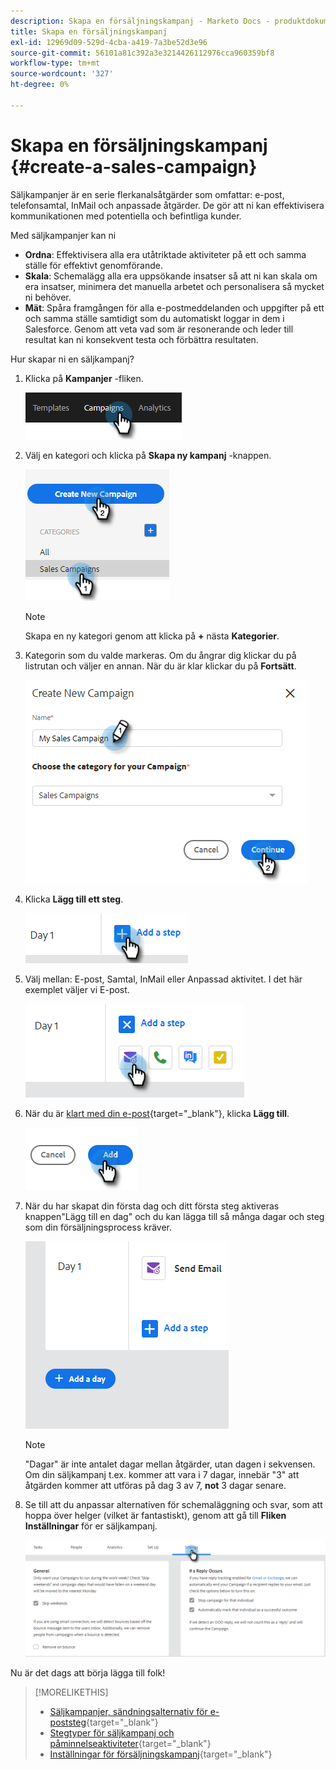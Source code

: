 ```yaml
---
description: Skapa en försäljningskampanj - Marketo Docs - produktdokumentation
title: Skapa en försäljningskampanj
exl-id: 12969d09-529d-4cba-a419-7a3be52d3e96
source-git-commit: 56101a81c392a3e3214426112976cca960359bf8
workflow-type: tm+mt
source-wordcount: '327'
ht-degree: 0%

---
```


# Skapa en försäljningskampanj {#create-a-sales-campaign}

Säljkampanjer är en serie flerkanalsåtgärder som omfattar: e-post, telefonsamtal, InMail och anpassade åtgärder. De gör att ni kan effektivisera kommunikationen med potentiella och befintliga kunder.

Med säljkampanjer kan ni

* **Ordna**: Effektivisera alla era utåtriktade aktiviteter på ett och samma ställe för effektivt genomförande.
* **Skala**: Schemalägg alla era uppsökande insatser så att ni kan skala om era insatser, minimera det manuella arbetet och personalisera så mycket ni behöver.
* **Mät**: Spåra framgången för alla e-postmeddelanden och uppgifter på ett och samma ställe samtidigt som du automatiskt loggar in dem i Salesforce. Genom att veta vad som är resonerande och leder till resultat kan ni konsekvent testa och förbättra resultaten.

Hur skapar ni en säljkampanj?

1. Klicka på **Kampanjer** -fliken.

   ![](assets/create-a-sales-campaign-1.png)

1. Välj en kategori och klicka på **Skapa ny kampanj** -knappen.

   ![](assets/create-a-sales-campaign-2.png)

   >[!NOTE]
   >
   >Skapa en ny kategori genom att klicka på **+** nästa **Kategorier**.

1. Kategorin som du valde markeras. Om du ångrar dig klickar du på listrutan och väljer en annan. När du är klar klickar du på **Fortsätt**.

   ![](assets/create-a-sales-campaign-3.png)

1. Klicka **Lägg till ett steg**.

   ![](assets/create-a-sales-campaign-4.png)

1. Välj mellan: E-post, Samtal, InMail eller Anpassad aktivitet. I det här exemplet väljer vi E-post.

   ![](assets/create-a-sales-campaign-5.png)

1. När du är [klart med din e-post](/help/marketo/product-docs/marketo-sales-insight/actions/campaigns/sales-campaign-step-types-and-reminder-tasks.md#email){target=&quot;_blank&quot;}, klicka **Lägg till**.

   ![](assets/create-a-sales-campaign-6.png)

1. När du har skapat din första dag och ditt första steg aktiveras knappen&quot;Lägg till en dag&quot; och du kan lägga till så många dagar och steg som din försäljningsprocess kräver.

   ![](assets/create-a-sales-campaign-7.png)

   >[!NOTE]
   >
   >&quot;Dagar&quot; är inte antalet dagar mellan åtgärder, utan dagen i sekvensen. Om din säljkampanj t.ex. kommer att vara i 7 dagar, innebär &quot;3&quot; att åtgärden kommer att utföras på dag 3 av 7, **not** 3 dagar senare.

1. Se till att du anpassar alternativen för schemaläggning och svar, som att hoppa över helger (vilket är fantastiskt), genom att gå till **Fliken Inställningar** för er säljkampanj.

   ![](assets/create-a-sales-campaign-8.png)

Nu är det dags att börja lägga till folk!

>[!MORELIKETHIS]
>
>* [Säljkampanjer, sändningsalternativ för e-poststeg](/help/marketo/product-docs/marketo-sales-insight/actions/campaigns/sales-campaign-send-options-for-email-steps.md){target=&quot;_blank&quot;}
>* [Stegtyper för säljkampanj och påminnelseaktiviteter](/help/marketo/product-docs/marketo-sales-insight/actions/campaigns/sales-campaign-step-types-and-reminder-tasks.md){target=&quot;_blank&quot;}
>* [Inställningar för försäljningskampanj](/help/marketo/product-docs/marketo-sales-insight/actions/campaigns/sales-campaign-settings.md){target=&quot;_blank&quot;}

